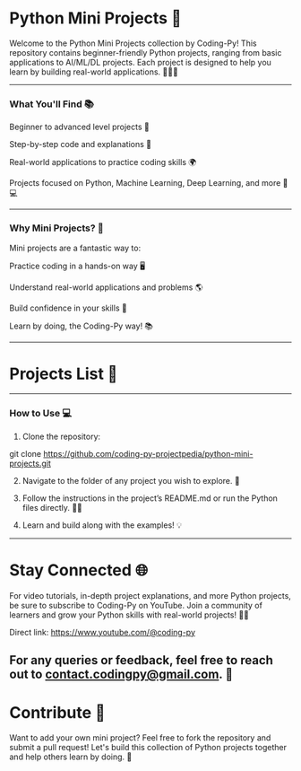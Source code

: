 # Python Mini Projects 🚀

Welcome to the Python Mini Projects collection by Coding-Py!
This repository contains beginner-friendly Python projects, ranging from basic applications to AI/ML/DL projects. Each project is designed to help you learn by building real-world applications. 🧑‍💻✨


---

### What You'll Find 📚

Beginner to advanced level projects 🚀

Step-by-step code and explanations 📑

Real-world applications to practice coding skills 🌍

Projects focused on Python, Machine Learning, Deep Learning, and more 🧠💻



---

### Why Mini Projects? 🔧

Mini projects are a fantastic way to:

Practice coding in a hands-on way 🖥️

Understand real-world applications and problems 🌎

Build confidence in your skills 💪

Learn by doing, the Coding-Py way! 📚



---

# Projects List 📝


---

### How to Use 💻

1. Clone the repository:

git clone https://github.com/coding-py-projectpedia/python-mini-projects.git


2. Navigate to the folder of any project you wish to explore. 📂


3. Follow the instructions in the project’s README.md or run the Python files directly. 🏃‍♂️


4. Learn and build along with the examples! 💡




---

# Stay Connected 🌐

For video tutorials, in-depth project explanations, and more Python projects, be sure to subscribe to Coding-Py on YouTube.
Join a community of learners and grow your Python skills with real-world projects! 🎥🔧

Direct link: https://www.youtube.com/@coding-py

For any queries or feedback, feel free to reach out to contact.codingpy@gmail.com. 📩
---

# Contribute 🤝

Want to add your own mini project? Feel free to fork the repository and submit a pull request!
Let's build this collection of Python projects together and help others learn by doing. 🔄
